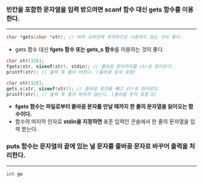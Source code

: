 ### 빈칸을 포함한 문자열을 입력 받으려면 scanf 함수 대신 gets 함수를 이용한다. ###
____
```c
char *gets(char *str); // 버퍼 오버런에 취약하므로 사용하지 않는 것이 좋다.
```
- gets 함수 대신 **fgets 함수 또는 gets_s 함수**를 이용하는 것이 좋다.

```c
char str[128];
fgets(str, sizeof(str), stdin); // 줄바꿈 문자까지를 str로 읽어온다.
printf(str); // 출력 후 줄이 바뀐다. (줄바꿈 문자 포함)

char str[128];
gets_s(str, sizeof(str)); // 줄바꿈 문자를 빼고 str로 읽어온다.
printf(str); // 출력 후 줄이 바뀌지 않는다. (줄바꿈 문자 포함 X)
```
- **fgets 함수는 파일로부터 줄바꿈 문자를 만날 때까지 한 줄의 문자열을 읽어오는 함수이다.**
- 함수의 마지막 인자로 **stdin을 지정하면** 표준 입력인 콘솔에서 한 줄의 문자열을 입력 받는다.

### puts 함수는 문자열의 끝에 있는 널 문자를 줄바꿈 문자로 바꾸어  출력을 처리한다. ###
___
```c
int ge
```
